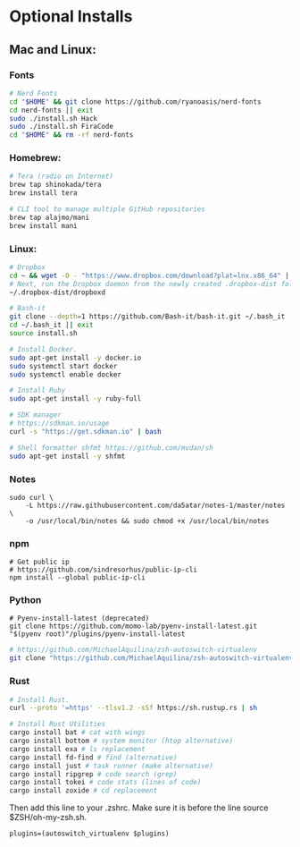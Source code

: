 # Optional Installs

## Mac and Linux:

### Fonts

```Bash
# Nerd Fonts
cd "$HOME" && git clone https://github.com/ryanoasis/nerd-fonts
cd nerd-fonts || exit
sudo ./install.sh Hack
sudo ./install.sh FiraCode
cd "$HOME" && rm -rf nerd-fonts
```

### Homebrew:

```sh
# Tera (radio on Internet)
brew tap shinokada/tera
brew install tera
```

```sh
# CLI tool to manage multiple GitHub repositories
brew tap alajmo/mani
brew install mani
```

### Linux:

```sh
# Dropbox
cd ~ && wget -O - "https://www.dropbox.com/download?plat=lnx.x86_64" | tar xzf -
# Next, run the Dropbox daemon from the newly created .dropbox-dist folder.
~/.dropbox-dist/dropboxd
```

```sh
# Bash-it
git clone --depth=1 https://github.com/Bash-it/bash-it.git ~/.bash_it
cd ~/.bash_it || exit
source install.sh
```

```sh
# Install Docker.
sudo apt-get install -y docker.io
sudo systemctl start docker
sudo systemctl enable docker
```

```sh
# Install Ruby
sudo apt-get install -y ruby-full
```

```sh
# SDK manager
# https://sdkman.io/usage
curl -s "https://get.sdkman.io" | bash
```

```sh
# Shell formatter shfmt https://github.com/mvdan/sh
sudo apt-get install -y shfmt
```

### Notes

```
sudo curl \
    -L https://raw.githubusercontent.com/da5atar/notes-1/master/notes \
    -o /usr/local/bin/notes && sudo chmod +x /usr/local/bin/notes
```

### npm

```
# Get public ip
# https://github.com/sindresorhus/public-ip-cli
npm install --global public-ip-cli
```

### Python

```
# Pyenv-install-latest (deprecated)
git clone https://github.com/momo-lab/pyenv-install-latest.git "$(pyenv root)"/plugins/pyenv-install-latest
```

```sh
# https://github.com/MichaelAquilina/zsh-autoswitch-virtualenv
git clone "https://github.com/MichaelAquilina/zsh-autoswitch-virtualenv.git" "$ZSH_CUSTOM/plugins/autoswitch_virtualenv"
```

### Rust

```sh
# Install Rust.
curl --proto '=https' --tlsv1.2 -sSf https://sh.rustup.rs | sh
```

```sh
# Install Rust Utilities
cargo install bat # cat with wings
cargo install bottom # system monitor (htop alternative)
cargo install exa # ls replacement
cargo install fd-find # find (alternative)
cargo install just # task runner (make alternative)
cargo install ripgrep # code search (grep)
cargo install tokei # code stats (lines of code)
cargo install zoxide # cd replacement
```

Then add this line to your .zshrc. Make sure it is before the line source $ZSH/oh-my-zsh.sh.

`plugins=(autoswitch_virtualenv $plugins)`
